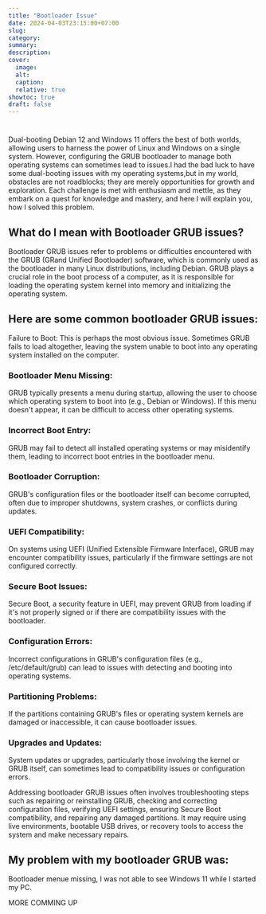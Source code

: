 ```yaml
---
title: "Bootloader Issue"
date: 2024-04-03T23:15:00+07:00
slug: 
category: 
summary:
description: 
cover:
  image:  
  alt:
  caption: 
  relative: true
showtoc: true
draft: false
---
```


#
Dual-booting Debian 12 and Windows 11 offers the best of both worlds, allowing users to harness the power of Linux and Windows on a single system. However, configuring the GRUB bootloader to manage both operating systems can sometimes lead to issues.I had the bad luck to have some dual-booting issues with my operating systems,but in my world, obstacles are not roadblocks; they are merely opportunities for growth and exploration. Each challenge is met with enthusiasm and mettle, as they embark on a quest for knowledge and mastery, and here I will explain you, how I solved this problem.
## What do I mean with Bootloader GRUB issues?

Bootloader GRUB issues refer to problems or difficulties encountered with the GRUB (GRand Unified Bootloader) software, which is commonly used as the bootloader in many Linux distributions, including Debian. GRUB plays a crucial role in the boot process of a computer, as it is responsible for loading the operating system kernel into memory and initializing the operating system.

## Here are some common bootloader GRUB issues:
Failure to Boot: This is perhaps the most obvious issue. Sometimes GRUB fails to load altogether, leaving the system unable to boot into any operating system installed on the computer.

### Bootloader Menu Missing: 
GRUB typically presents a menu during startup, allowing the user to choose which operating system to boot into (e.g., Debian or Windows). If this menu doesn't appear, it can be difficult to access other operating systems.

### Incorrect Boot Entry: 
GRUB may fail to detect all installed operating systems or may misidentify them, leading to incorrect boot entries in the bootloader menu.

### Bootloader Corruption: 
GRUB's configuration files or the bootloader itself can become corrupted, often due to improper shutdowns, system crashes, or conflicts during updates.

### UEFI Compatibility: 
On systems using UEFI (Unified Extensible Firmware Interface), GRUB may encounter compatibility issues, particularly if the firmware settings are not configured correctly.

### Secure Boot Issues: 
Secure Boot, a security feature in UEFI, may prevent GRUB from loading if it's not properly signed or if there are compatibility issues with the bootloader.

### Configuration Errors: 
Incorrect configurations in GRUB's configuration files (e.g., /etc/default/grub) can lead to issues with detecting and booting into operating systems.

### Partitioning Problems: 
If the partitions containing GRUB's files or operating system kernels are damaged or inaccessible, it can cause bootloader issues.

### Upgrades and Updates: 
System updates or upgrades, particularly those involving the kernel or GRUB itself, can sometimes lead to compatibility issues or configuration errors.

Addressing bootloader GRUB issues often involves troubleshooting steps such as repairing or reinstalling GRUB, checking and correcting configuration files, verifying UEFI settings, ensuring Secure Boot compatibility, and repairing any damaged partitions. It may require using live environments, bootable USB drives, or recovery tools to access the system and make necessary repairs.

## My problem with my bootloader GRUB was:

Bootloader menue missing, I was not able to see Windows 11 while I started my PC. 


MORE COMMING UP